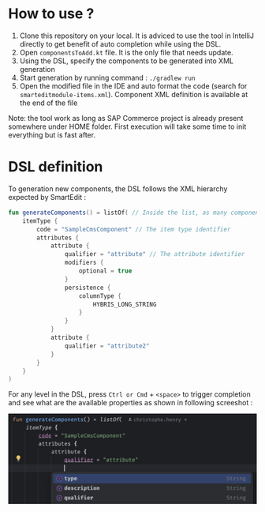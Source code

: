 # How to use ?

1. Clone this repository on your local. It is adviced to use the tool in IntelliJ directly to get benefit of auto completion while using the DSL.
2. Open `componentsToAdd.kt` file. It is the only file that needs update.
3. Using the DSL, specify the components to be generated into XML generation
4. Start generation by running command : `./gradlew run`
5. Open the modified file in the IDE and auto format the code (search for `smarteditmodule-items.xml`). Component XML definition is available at the end of the file

Note: the tool work as long as SAP Commerce project is already present somewhere under HOME folder. First execution will take some time to init everything but is fast after.

# DSL definition

To generation new components, the DSL follows the XML hierarchy expected by SmartEdit :

```kotlin
fun generateComponents() = listOf( // Inside the list, as many component as needed can be instanciated 
    itemType {
        code = "SampleCmsComponent" // The item type identifier
        attributes {
            attribute {
                qualifier = "attribute" // The attribute identifier
                modifiers {
                    optional = true
                }
                persistence {
                    columnType {
                        HYBRIS_LONG_STRING
                    }
                }
            }
            attribute {
                qualifier = "attribute2"
            }
        }
    }
)
```

For any level in the DSL, press `Ctrl or Cmd` + `<space>` to trigger completion and see what are the available properties as shown in following screeshot :

![completionExample](./completionExample.png)

